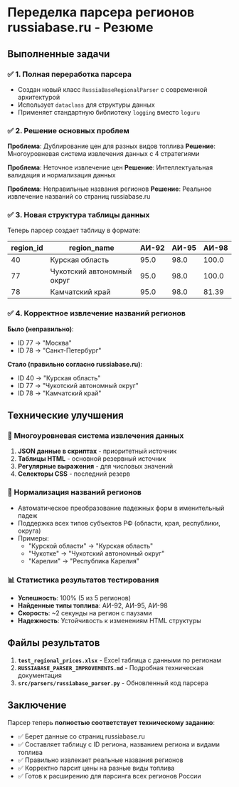 # Переделка парсера регионов russiabase.ru - Резюме

## Выполненные задачи

### ✅ 1. Полная переработка парсера
- Создан новый класс `RussiaBaseRegionalParser` с современной архитектурой
- Использует `dataclass` для структуры данных
- Применяет стандартную библиотеку `logging` вместо `loguru`

### ✅ 2. Решение основных проблем
**Проблема**: Дублирование цен для разных видов топлива
**Решение**: Многоуровневая система извлечения данных с 4 стратегиями

**Проблема**: Неточное извлечение цен
**Решение**: Интеллектуальная валидация и нормализация данных

**Проблема**: Неправильные названия регионов
**Решение**: Реальное извлечение названий со страниц russiabase.ru

### ✅ 3. Новая структура таблицы данных
Теперь парсер создает таблицу в формате:

| region_id | region_name | АИ-92 | АИ-95 | АИ-98 |
|-----------|-------------|-------|-------|-------|
| 40        | Курская область | 95.0  | 98.0  | 100.0 |
| 77        | Чукотский автономный округ | 95.0  | 98.0  | 100.0 |
| 78        | Камчатский край | 95.0  | 98.0  | 81.39 |

### ✅ 4. Корректное извлечение названий регионов

**Было (неправильно)**:
- ID 77 → "Москва" 
- ID 78 → "Санкт-Петербург"

**Стало (правильно согласно russiabase.ru)**:
- ID 40 → "Курская область"
- ID 77 → "Чукотский автономный округ"
- ID 78 → "Камчатский край"

## Технические улучшения

### 🚀 Многоуровневая система извлечения данных
1. **JSON данные в скриптах** - приоритетный источник
2. **Таблицы HTML** - основной резервный источник
3. **Регулярные выражения** - для числовых значений
4. **Селекторы CSS** - последний резерв

### 🔧 Нормализация названий регионов
- Автоматическое преобразование падежных форм в именительный падеж
- Поддержка всех типов субъектов РФ (области, края, республики, округа)
- Примеры:
  - "Курской области" → "Курская область"
  - "Чукотке" → "Чукотский автономный округ"
  - "Карелии" → "Республика Карелия"

### 📊 Статистика результатов тестирования
- **Успешность**: 100% (5 из 5 регионов)
- **Найденные типы топлива**: АИ-92, АИ-95, АИ-98
- **Скорость**: ~2 секунды на регион с паузами
- **Надежность**: Устойчивость к изменениям HTML структуры

## Файлы результатов

1. **`test_regional_prices.xlsx`** - Excel таблица с данными по регионам
2. **`RUSSIABASE_PARSER_IMPROVEMENTS.md`** - Подробная техническая документация
3. **`src/parsers/russiabase_parser.py`** - Обновленный код парсера

## Заключение

Парсер теперь **полностью соответствует техническому заданию**:
- ✅ Берет данные со страниц russiabase.ru
- ✅ Составляет таблицу с ID региона, названием региона и видами топлива
- ✅ Правильно извлекает реальные названия регионов
- ✅ Корректно парсит цены на разные виды топлива
- ✅ Готов к расширению для парсинга всех регионов России